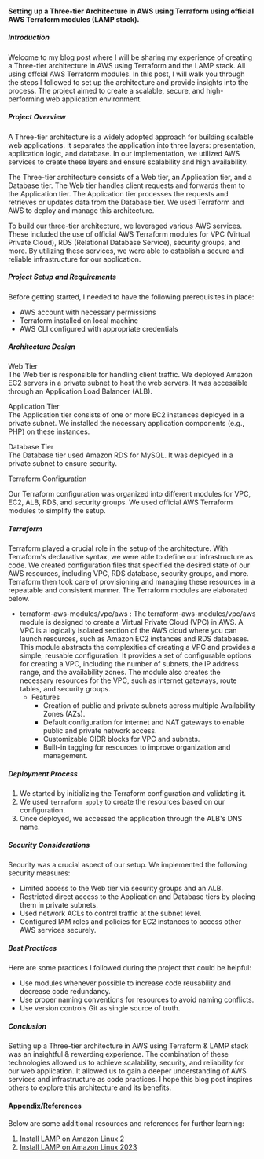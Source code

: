 #### Setting up a Three-tier Architecture in AWS using Terraform using official AWS Terraform modules (LAMP stack). 
##### Introduction

Welcome to my blog post where I will be sharing my experience of creating a Three-tier architecture in AWS using Terraform and the LAMP stack. All using offcial AWS Terraform modules.  In this post, I will walk you through the steps I followed to set up the architecture and provide insights into the process. The project aimed to create a scalable, secure, and high-performing web application environment. <br/>
##### Project Overview

A Three-tier architecture is a widely adopted approach for building scalable web applications. It separates the application into three layers: presentation, application logic, and database. In our implementation, we utilized AWS services to create these layers and ensure scalability and high availability. <br/>

The Three-tier architecture consists of a Web tier, an Application tier, and a Database tier. The Web tier handles client requests and forwards them to the Application tier. The Application tier processes the requests and retrieves or updates data from the Database tier. We used Terraform and AWS to deploy and manage this architecture. <br/>

To build our three-tier architecture, we leveraged various AWS services. These included the use of official AWS Terraform modules for VPC (Virtual Private Cloud), RDS (Relational Database Service), security groups, and more. By utilizing these services, we were able to establish a secure and reliable infrastructure for our application.

##### Project Setup and Requirements
Before getting started, I needed to have the following prerequisites in place: 

- AWS account with necessary permissions <br/>
- Terraform installed on local machine <br/>
- AWS CLI configured with appropriate credentials <br/>

##### Architecture Design

Web Tier <br/>
The Web tier is responsible for handling client traffic. We deployed Amazon EC2 servers in a private subnet to host the web servers. It was accessible through an Application Load Balancer (ALB). <br/>

Application Tier <br/>
The Application tier consists of one or more EC2 instances deployed in a private subnet. We installed the necessary application components (e.g., PHP) on these instances.<br/>

Database Tier <br/>
The Database tier used Amazon RDS for MySQL. It was deployed in a private subnet to ensure security. <br/>

Terraform Configuration <br/>

Our Terraform configuration was organized into different modules for VPC, EC2, ALB, RDS, and security groups. We used official AWS Terraform modules to simplify the setup. <br/>

##### Terraform
Terraform played a crucial role in the setup of the architecture. With Terraform's declarative syntax, we were able to define our infrastructure as code. We created configuration files that specified the desired state of our AWS resources, including VPC, RDS database, security groups, and more. Terraform then took care of provisioning and managing these resources in a repeatable and consistent manner. The Terraform modules are elaborated below.

 - terraform-aws-modules/vpc/aws : The terraform-aws-modules/vpc/aws module is designed to create a Virtual Private Cloud (VPC) in AWS. A VPC is a logically isolated section of the AWS cloud where you can launch resources, such as Amazon EC2 instances and RDS databases. This module abstracts the complexities of creating a VPC and provides a simple, reusable configuration. It provides a set of configurable options for creating a VPC, including the number of subnets, the IP address range, and the availability zones. The module also creates the necessary resources for the VPC, such as internet gateways, route tables, and security groups.
   - Features
     - Creation of public and private subnets across multiple Availability Zones (AZs).
     - Default configuration for internet and NAT gateways to enable public and private network access.
     - Customizable CIDR blocks for VPC and subnets.
     - Built-in tagging for resources to improve organization and management.
 


##### Deployment Process
1. We started by initializing the Terraform configuration and validating it.<br/>
2. We used `terraform apply` to create the resources based on our configuration. <br/>
3. Once deployed, we accessed the application through the ALB's DNS name. <br/>

##### Security Considerations

Security was a crucial aspect of our setup. We implemented the following security measures: <br/>

- Limited access to the Web tier via security groups and an ALB. <br/>
- Restricted direct access to the Application and Database tiers by placing them in private subnets. <br/>
- Used network ACLs to control traffic at the subnet level. <br/>
- Configured IAM roles and policies for EC2 instances to access other AWS services securely. <br/>

##### Best Practices
Here are some practices I followed during the project that could be helpful:

 - Use modules whenever possible to increase code reusability and decrease code redundancy.
 - Use proper naming conventions for resources to avoid naming conflicts.
 - Use version controls Git as single source of truth.

##### Conclusion

Setting up a Three-tier architecture in AWS using Terraform & LAMP stack was an insightful & rewarding experience.  The combination of these technologies allowed us to achieve scalability, security, and reliability for our web application. It allowed us to gain a deeper understanding of AWS services and infrastructure as code practices. I hope this blog post inspires others to explore this architecture and its benefits.

#### Appendix/References

Below are some additional resources and references for further learning: <br/>

1. [Install LAMP on Amazon Linux 2](https://docs.aws.amazon.com/AWSEC2/latest/UserGuide/ec2-lamp-amazon-linux-2.html)<br/>
2. [Install LAMP on Amazon Linux 2023](https://docs.aws.amazon.com/AWSEC2/latest/UserGuide/ec2-lamp-amazon-linux-2023.html) <br/>
